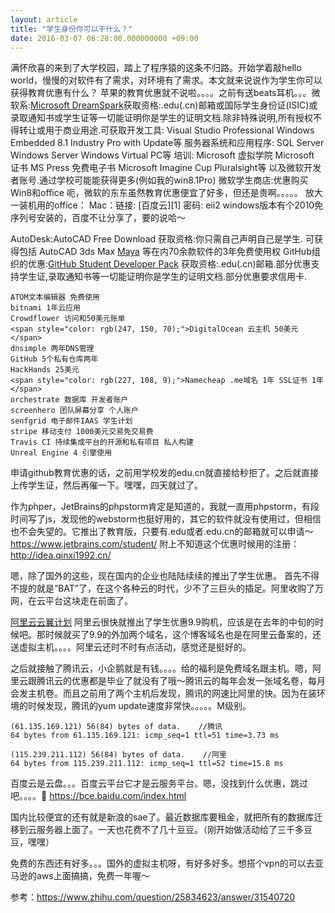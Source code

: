 ```yaml
---
layout: article
title: "学生身份你可以干什么？"
date: 2016-03-07 06:28:00.000000000 +09:00
---
```


满怀欣喜的来到了大学校园，踏上了程序猿的这条不归路。开始学着敲hello world，慢慢的对软件有了需求，对环境有了需求。本文就来说说作为学生你可以获得教育优惠有什么？
苹果的教育优惠就不说啦。。。。之前有送beats耳机。。。微软系:<a href="//link.zhihu.com/?target=https%3A//www.dreamspark.com/" class=" wrap external" target="_blank">Microsoft DreamSpark<i></i></a>获取资格:.edu(.cn)邮箱或国际学生身份证(ISIC)或录取通知书或学生证等一切能证明你是学生的证明文档.除非特殊说明,所有授权不得转让或用于商业用途.可获取开发工具:
	Visual Studio Professional
	Windows Embedded 8.1 Industry Pro with Update等
服务器系统和应用程序:
	SQL Server
	Windows Server
	Windows Virtual PC等
培训:
	Microsoft 虚拟学院
	Microsoft 证书
	MS Press 免费电子书
	Microsoft Imagine Cup
	Pluralsight等
以及微软开发者账号.通过学校可能能获得更多(例如我的win8.1Pro)
微软学生商店:优惠购买Win8和office
呃，微软的东东虽然教育优惠便宜了好多，但还是贵啊。。。。。
放大一装机用的office：
Mac：链接: [百度云][1] 密码: eii2
windows版本有个2010免序列号安装的，百度不让分享了，要的说哈～

AutoDesk:AutoCAD Free Download
获取资格:你只需自己声明自己是学生.
可获得包括
       AutoCAD
       3ds Max<i></i></a>
	<a href="//link.zhihu.com/?target=http%3A//www.autodesk.com/education/free-software/maya" class=" wrap external" target="_blank" rel="nofollow noreferrer">Maya<i></i></a>
等在内70余款软件的3年免费使用权
GitHub组织的优惠:<a href="//link.zhihu.com/?target=https%3A//education.github.com/pack" class=" wrap external" target="_blank" rel="nofollow noreferrer">GitHub Student Developer Pack</a>
获取资格:.edu(.cn)邮箱.部分优惠支持学生证,录取通知书等一切能证明你是学生的证明文档.部分优惠要求信用卡.

	ATOM文本编辑器 免费使用
	bitnami 1年云应用
	Crowdflower 访问和50美元账单
	<span style="color: rgb(247, 150, 70);">DigitalOcean 云主机 50美元</span>
	dnsimple 两年DNS管理
	GitHub 5个私有仓库两年
	HackHands 25美元
	<span style="color: rgb(227, 108, 9);">Namecheap .me域名 1年 SSL证书 1年</span>
	orchestrate 数据库 开发者账户
	screenhero 团队屏幕分享 个人账户
	senfgrid 电子邮件IAAS 学生计划
	stripe 移动支付 1000美元交易免交易费
	Travis CI 持续集成平台的开源和私有项目 私人构建
	Unreal Engine 4 引擎使用
申请github教育优惠的话，之前用学校发的edu.cn就直接给秒拒了。之后就直接上传学生证，然后再催一下。嘿嘿，四天就过了。

作为phper，JetBrains的phpstorm肯定是知道的，我就一直用phpstorm，有段时间写了js，发现他的webstorm也挺好用的，其它的软件就没有使用过，但相信也不会失望的。它推出了教育版，只要有.edu或者.edu.cn的邮箱就可以申请～
<a href="https://www.jetbrains.com/student/">https://www.jetbrains.com/student/</a>
附上不知道这个优惠时候用的注册：<a href="http://idea.qinxi1992.cn/">http://idea.qinxi1992.cn/</a>

嗯，除了国外的这些，现在国内的企业也陆陆续续的推出了学生优惠。
首先不得不提的就是“BAT”了，在这个各种云的时代，少不了三巨头的插足。阿里收购了万网，在云平台这块走在前面了。

[阿里云云翼计划](https://www.aliyun.com/act/aliyun/campus.html?spm=5176.7960203.20160203.2.6CAF6R)
阿里云很快就推出了学生优惠9.9购机，应该是在去年的中旬的时候吧。那时候就买了9.9的外加两个域名，这个博客域名也是在阿里云备案的，还送虚拟主机。。。。阿里云还时不时有点活动，感觉还是挺好的。

之后就接触了腾讯云，小企鹅就是有钱。。。。给的福利是免费域名跟主机。嗯，阿里云跟腾讯云的优惠都是毕业了就没有了哦～腾讯云的每年会发一张域名卷，每月会发主机卷。而且之前用了两个主机后发现，腾讯的网速比阿里的快。因为在装环境的时候发现，腾讯的yum update速度非常快。。。。。M级别。
```
(61.135.169.121) 56(84) bytes of data.    //腾讯
64 bytes from 61.135.169.121: icmp_seq=1 ttl=51 time=3.73 ms

(115.239.211.112) 56(84) bytes of data.    //阿里
64 bytes from 115.239.211.112: icmp_seq=1 ttl=52 time=15.8 ms
```
百度云是云盘。。。百度云平台它才是云服务平台。嗯，没找到什么优惠，跳过吧。。。。
<a href="https://bce.baidu.com/index.html">https://bce.baidu.com/index.html</a>

国内比较便宜的还有就是新浪的sae了。最近数据库要租金，就把所有的数据库迁移到云服务器上面了。一天也花费不了几十豆豆。（刚开始做活动给了三千多豆豆，嘿嘿）

免费的东西还有好多。。。国外的虚拟主机呀，有好多好多。想搭个vpn的可以去亚马逊的aws上面搞搞，免费一年喔～

参考：https://www.zhihu.com/question/25834623/answer/31540720

